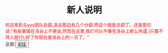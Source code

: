 <html>
		<head>
						<style type="text/css">
						<!--
								.red{color:#FF0000}
								green{color:#00FF00}
								.purple{color: #FF00FF}
						-->
						</style>
		</head>
		<body>
				<h1><center>新人说明</center></h1>
				<div class="red">欢迎来到与yyy团队总部,洛谷那边有几个分部,而这个就是总部了。还是那句话:"有些事情在洛谷上不便说,然而在这里,我们可以不像在洛谷上那么拘谨,(只要不骂人就行),好了你现在是洛谷上的一员了。"</div>
				<div>总部:<button title="back"><a href="https://zhouningyuan1234.github.io/yyytuandui/">前往</a></button></div>
		</body>
</html>
